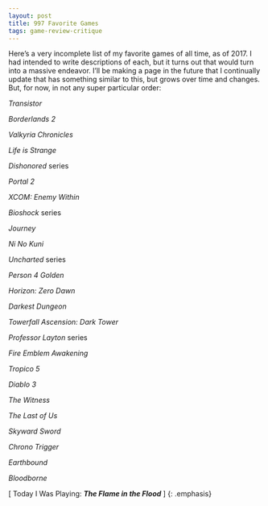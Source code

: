 ```yaml
---
layout: post
title: 997 Favorite Games
tags: game-review-critique
---
```

Here’s a very incomplete list of my favorite games of all time, as of 2017. I had intended to write descriptions of each, but it turns out that would turn into a massive endeavor. I’ll be making a page in the future that I continually update that has something similar to this, but grows over time and changes. But, for now, in not any super particular order:

*Transistor*

*Borderlands 2*

*Valkyria Chronicles*

*Life is Strange*

*Dishonored* series

*Portal 2*

*XCOM: Enemy Within*

*Bioshock* series

*Journey*

*Ni No Kuni*

*Uncharted* series

*Person 4 Golden*

*Horizon: Zero Dawn*

*Darkest Dungeon*

*Towerfall Ascension: Dark Tower*

*Professor Layton* series

*Fire Emblem Awakening*

*Tropico 5*

*Diablo 3*

*The Witness*

*The Last of Us*

*Skyward Sword*

*Chrono Trigger*

*Earthbound*

*Bloodborne*

[ Today I Was Playing: ***The Flame in the Flood*** ]
{: .emphasis}
